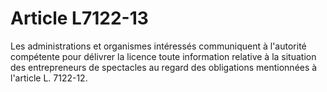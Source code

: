 # Article L7122-13

Les administrations et organismes intéressés communiquent à l'autorité compétente pour délivrer la licence toute information relative à la situation des entrepreneurs de spectacles au regard des obligations mentionnées à l'article L. 7122-12.